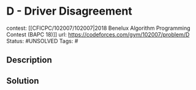 # D - Driver Disagreement

contest: [[CFICPC/102007/102007|2018 Benelux Algorithm Programming Contest (BAPC 18)]]
url: https://codeforces.com/gym/102007/problem/D
Status: #UNSOLVED
Tags: #

## Description

## Solution

